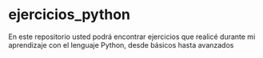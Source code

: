 # ejercicios_python
En este repositorio usted podrá encontrar ejercicios que realicé durante mi aprendizaje con el lenguaje Python, desde básicos hasta avanzados
